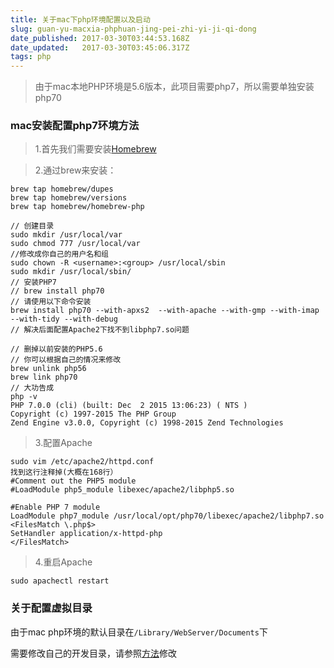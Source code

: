 ```yaml
---
title: 关于mac下php环境配置以及启动
slug: guan-yu-macxia-phphuan-jing-pei-zhi-yi-ji-qi-dong
date_published: 2017-03-30T03:44:53.168Z
date_updated:   2017-03-30T03:45:06.317Z
tags: php
---
```


> 由于mac本地PHP环境是5.6版本，此项目需要php7，所以需要单独安装php70

### mac安装配置php7环境方法

> 1.首先我们需要安装[Homebrew](http://brew.sh/)

> 2.通过brew来安装：

```shell
brew tap homebrew/dupes  
brew tap homebrew/versions  
brew tap homebrew/homebrew-php  

// 创建目录 
sudo mkdir /usr/local/var
sudo chmod 777 /usr/local/var 
//修改成你自己的用户名和组
sudo chown -R <username>:<group> /usr/local/sbin
sudo mkdir /usr/local/sbin/
// 安装PHP7  
// brew install php70
// 请使用以下命令安装
brew install php70 --with-apxs2  --with-apache --with-gmp --with-imap --with-tidy --with-debug
// 解决后面配置Apache2下找不到libphp7.so问题

// 删掉以前安装的PHP5.6  
// 你可以根据自己的情况来修改  
brew unlink php56
brew link php70
// 大功告成
php -v
PHP 7.0.0 (cli) (built: Dec  2 2015 13:06:23) ( NTS )
Copyright (c) 1997-2015 The PHP Group
Zend Engine v3.0.0, Copyright (c) 1998-2015 Zend Technologies

```

> 3.配置Apache

```shell
sudo vim /etc/apache2/httpd.conf
找到这行注释掉(大概在168行）
#Comment out the PHP5 module   
#LoadModule php5_module libexec/apache2/libphp5.so

#Enable PHP 7 module  
LoadModule php7_module /usr/local/opt/php70/libexec/apache2/libphp7.so     <FilesMatch \.php$>
SetHandler application/x-httpd-php
</FilesMatch>

```
> 4.重启Apache

```shell
sudo apachectl restart
```

### 关于配置虚拟目录

由于mac php环境的默认目录在`/Library/WebServer/Documents`下

需要修改自己的开发目录，请参照[方法](/2015/12/08/mac下配置Apache虚拟主机访问目录改至自己的方便访问的目录.html)修改
